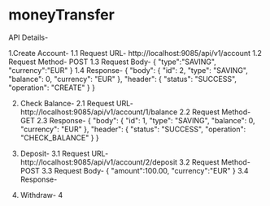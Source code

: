 # moneyTransfer

API Details-

1.Create Account-
1.1 Request URL-
http://localhost:9085/api/v1/account
1.2 Request Method-
POST
1.3 Request Body-
{
	"type":"SAVING",
	"currency":"EUR"
}
1.4 Response-
{
    "body": {
        "id": 2,
        "type": "SAVING",
        "balance": 0,
        "currency": "EUR"
    },
    "header": {
        "status": "SUCCESS",
        "operation": "CREATE"
    }
}

2. Check Balance-
2.1 Request URL-
http://localhost:9085/api/v1/account/1/balance
2.2 Request Method-
GET
2.3 Response-
{
    "body": {
        "id": 1,
        "type": "SAVING",
        "balance": 0,
        "currency": "EUR"
    },
    "header": {
        "status": "SUCCESS",
        "operation": "CHECK_BALANCE"
    }
}

3. Deposit-
3.1 Request URL-
http://localhost:9085/api/v1/account/2/deposit
3.2 Request Method-
POST
3.3 Request Body-
{
	"amount":100.00,
	"currency":"EUR"
}
3.4 Response-

4. Withdraw-
4